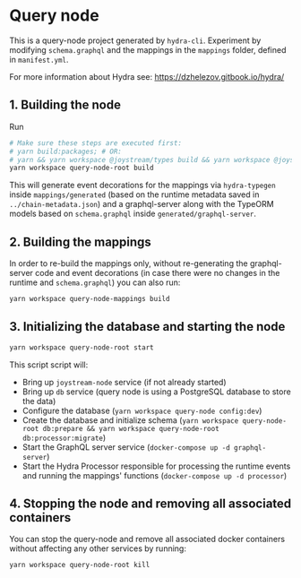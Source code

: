 # Query node

This is a query-node project generated by `hydra-cli`. Experiment by modifying `schema.graphql` and the mappings in the `mappings` folder, defined in `manifest.yml`.

For more information about Hydra see: https://dzhelezov.gitbook.io/hydra/

## 1. Building the node

Run

```bash
# Make sure these steps are executed first:
# yarn build:packages; # OR:
# yarn && yarn workspace @joystream/types build && yarn workspace @joystream/metadata-protobuf build
yarn workspace query-node-root build
```

This will generate event decorations for the mappings via `hydra-typegen` inside `mappings/generated` (based on the runtime metadata saved in `../chain-metadata.json`) and a graphql-server along with the TypeORM models based on `schema.graphql` inside `generated/graphql-server`.

## 2. Building the mappings

In order to re-build the mappings only, without re-generating the graphql-server code and event decorations (in case there were no changes in the runtime and `schema.graphql`) you can also run:

```bash
yarn workspace query-node-mappings build
```

## 3. Initializing the database and starting the node

```bash
yarn workspace query-node-root start
```

This script script will:
- Bring up `joystream-node` service (if not already started)
- Bring up `db` service (query node is using a PostgreSQL database to store the data)
- Configure the database (`yarn workspace query-node config:dev`)
- Create the database and initialize schema (`yarn workspace query-node-root db:prepare && yarn workspace query-node-root db:processor:migrate`)
- Start the GraphQL server service (`docker-compose up -d graphql-server`)
- Start the Hydra Processor responsible for processing the runtime events and running the mappings' functions (`docker-compose up -d processor`)

## 4. Stopping the node and removing all associated containers

You can stop the query-node and remove all associated docker containers without affecting any other services by running:

```bash
yarn workspace query-node-root kill
```
